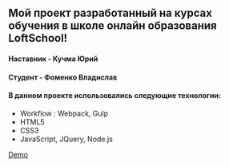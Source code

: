 ## Мой проект разработанный на курсах обучения в школе онлайн образования LoftSchool!

#### Наставник - Кучма Юрий
#### Студент - Фоменко Владислав


#### В данном проекте использовались следующие технологии:
* Workflow : Webpack, Gulp
* HTML5
* CSS3
* JavaScript, JQuery, Node.js


[Demo](https://vlatskiy.github.io/MountianProject/public/welcome.html)